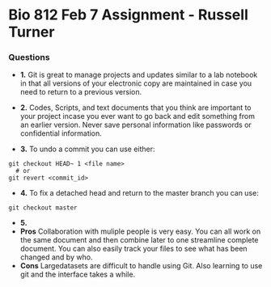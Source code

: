 # Bio 812 Feb 7 Assignment - Russell Turner

### Questions

  * **1.** Git is great to manage projects and updates similar to a lab notebook in that all versions of your electronic copy are maintained in case you need to return to a previous version.
  
  * **2.** Codes, Scripts, and text documents that you think are important to your project incase you ever want to go back and edit something from an earlier version. Never save personal information like passwords or confidential information.
  
  * **3.** To undo a commit you can use either:
```{r}
git checkout HEAD~ 1 <file name>
  # or
git revert <commit_id>
```

  * **4.** To fix a detached head and return to the master branch you can use:
  
  ```{r}
  git checkout master
  ```
  
  * **5.** 
   * **Pros** Collaboration with muliple people is very easy. You can all work on the same document and then combine later to one streamline complete document. You can also easily track your files to see what has been changed and by who. 
   * **Cons** Largedatasets are difficult to handle using Git. Also learning to use git and the interface takes a while.
